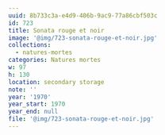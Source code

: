 ```yaml
---
uuid: 8b733c3a-e4d9-406b-9ac9-77a86cbf503c
id: 723
title: Sonata rouge et noir
image: '@img/723-sonata-rouge-et-noir.jpg'
collections:
  - natures-mortes
categories: Natures mortes
w: 97
h: 130
location: secondary storage
note: ''
year: '1970'
year_start: 1970
year_end: null
file: '@img/723-sonata-rouge-et-noir.jpg'
---
```


